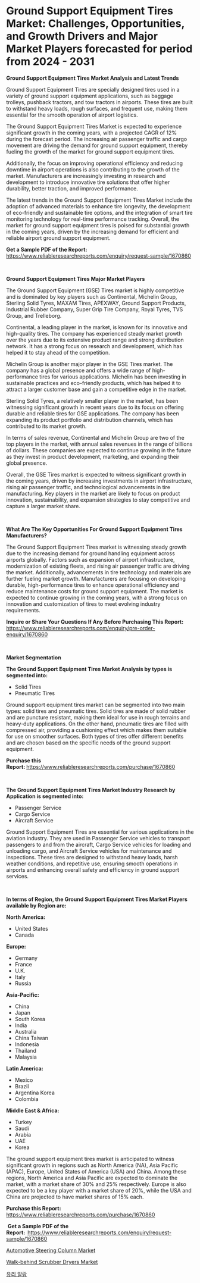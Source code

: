 <p><h1>Ground Support Equipment Tires Market: Challenges, Opportunities, and Growth Drivers and Major Market Players forecasted for period from 2024 - 2031</h1></p><p><strong>Ground Support Equipment Tires Market Analysis and Latest Trends</strong></p>
<p><p>Ground Support Equipment Tires are specially designed tires used in a variety of ground support equipment applications, such as baggage trolleys, pushback tractors, and tow tractors in airports. These tires are built to withstand heavy loads, rough surfaces, and frequent use, making them essential for the smooth operation of airport logistics.</p><p>The Ground Support Equipment Tires Market is expected to experience significant growth in the coming years, with a projected CAGR of 12% during the forecast period. The increasing air passenger traffic and cargo movement are driving the demand for ground support equipment, thereby fueling the growth of the market for ground support equipment tires.</p><p>Additionally, the focus on improving operational efficiency and reducing downtime in airport operations is also contributing to the growth of the market. Manufacturers are increasingly investing in research and development to introduce innovative tire solutions that offer higher durability, better traction, and improved performance.</p><p>The latest trends in the Ground Support Equipment Tires Market include the adoption of advanced materials to enhance tire longevity, the development of eco-friendly and sustainable tire options, and the integration of smart tire monitoring technology for real-time performance tracking. Overall, the market for ground support equipment tires is poised for substantial growth in the coming years, driven by the increasing demand for efficient and reliable airport ground support equipment.</p></p>
<p><strong>Get a Sample PDF of the Report:&nbsp;</strong> <a href="https://www.reliableresearchreports.com/enquiry/request-sample/1670860">https://www.reliableresearchreports.com/enquiry/request-sample/1670860</a></p>
<p>&nbsp;</p>
<p><strong>Ground Support Equipment Tires Major Market Players</strong></p>
<p><p>The Ground Support Equipment (GSE) Tires market is highly competitive and is dominated by key players such as Continental, Michelin Group, Sterling Solid Tyres, MAXAM Tires, APEXWAY, Ground Support Products, Industrial Rubber Company, Super Grip Tire Company, Royal Tyres, TVS Group, and Trelleborg.</p><p>Continental, a leading player in the market, is known for its innovative and high-quality tires. The company has experienced steady market growth over the years due to its extensive product range and strong distribution network. It has a strong focus on research and development, which has helped it to stay ahead of the competition.</p><p>Michelin Group is another major player in the GSE Tires market. The company has a global presence and offers a wide range of high-performance tires for various applications. Michelin has been investing in sustainable practices and eco-friendly products, which has helped it to attract a larger customer base and gain a competitive edge in the market.</p><p>Sterling Solid Tyres, a relatively smaller player in the market, has been witnessing significant growth in recent years due to its focus on offering durable and reliable tires for GSE applications. The company has been expanding its product portfolio and distribution channels, which has contributed to its market growth.</p><p>In terms of sales revenue, Continental and Michelin Group are two of the top players in the market, with annual sales revenues in the range of billions of dollars. These companies are expected to continue growing in the future as they invest in product development, marketing, and expanding their global presence.</p><p>Overall, the GSE Tires market is expected to witness significant growth in the coming years, driven by increasing investments in airport infrastructure, rising air passenger traffic, and technological advancements in tire manufacturing. Key players in the market are likely to focus on product innovation, sustainability, and expansion strategies to stay competitive and capture a larger market share.</p></p>
<p>&nbsp;</p>
<p><strong>What Are The Key Opportunities For Ground Support Equipment Tires Manufacturers?</strong></p>
<p><p>The Ground Support Equipment Tires market is witnessing steady growth due to the increasing demand for ground handling equipment across airports globally. Factors such as expansion of airport infrastructure, modernization of existing fleets, and rising air passenger traffic are driving the market. Additionally, advancements in tire technology and materials are further fueling market growth. Manufacturers are focusing on developing durable, high-performance tires to enhance operational efficiency and reduce maintenance costs for ground support equipment. The market is expected to continue growing in the coming years, with a strong focus on innovation and customization of tires to meet evolving industry requirements.</p></p>
<p><strong>Inquire or Share Your Questions If Any Before Purchasing This Report:</strong> <a href="https://www.reliableresearchreports.com/enquiry/pre-order-enquiry/1670860">https://www.reliableresearchreports.com/enquiry/pre-order-enquiry/1670860</a></p>
<p>&nbsp;</p>
<p><strong>Market Segmentation</strong></p>
<p><strong>The Ground Support Equipment Tires Market Analysis by types is segmented into:</strong></p>
<p><ul><li>Solid Tires</li><li>Pneumatic Tires</li></ul></p>
<p><p>Ground support equipment tires market can be segmented into two main types: solid tires and pneumatic tires. Solid tires are made of solid rubber and are puncture resistant, making them ideal for use in rough terrains and heavy-duty applications. On the other hand, pneumatic tires are filled with compressed air, providing a cushioning effect which makes them suitable for use on smoother surfaces. Both types of tires offer different benefits and are chosen based on the specific needs of the ground support equipment.</p></p>
<p><strong>Purchase this Report:&nbsp;</strong><a href="https://www.reliableresearchreports.com/purchase/1670860">https://www.reliableresearchreports.com/purchase/1670860</a></p>
<p>&nbsp;</p>
<p><strong>The Ground Support Equipment Tires Market Industry Research by Application is segmented into:</strong></p>
<p><ul><li>Passenger Service</li><li>Cargo Service</li><li>Aircraft Service</li></ul></p>
<p><p>Ground Support Equipment Tires are essential for various applications in the aviation industry. They are used in Passenger Service vehicles to transport passengers to and from the aircraft, Cargo Service vehicles for loading and unloading cargo, and Aircraft Service vehicles for maintenance and inspections. These tires are designed to withstand heavy loads, harsh weather conditions, and repetitive use, ensuring smooth operations in airports and enhancing overall safety and efficiency in ground support services.</p></p>
<p>&nbsp;</p>
<p><strong>In terms of Region, the Ground Support Equipment Tires Market Players available by Region are:</strong></p>
<p>
    <p> <strong> North America: </strong>
        <ul>
            <li>United States</li>
            <li>Canada</li>
        </ul>
        </p> 
    <p> <strong> Europe: </strong>
        <ul>
            <li>Germany</li>
            <li>France</li>
            <li>U.K.</li>
            <li>Italy</li>
            <li>Russia</li>
        </ul>
        </p> 
    <p> <strong> Asia-Pacific: </strong>
        <ul>
            <li>China</li>
            <li>Japan</li>
            <li>South Korea</li>
            <li>India</li>
            <li>Australia</li>
            <li>China Taiwan</li>
            <li>Indonesia</li>
            <li>Thailand</li>
            <li>Malaysia</li>
        </ul>
        </p> 
    <p> <strong> Latin America: </strong>
        <ul>
            <li>Mexico</li>
            <li>Brazil</li>
            <li>Argentina Korea</li>
            <li>Colombia</li>
        </ul>
        </p> 
    <p> <strong> Middle East & Africa: </strong>
        <ul>
            <li>Turkey</li>
            <li>Saudi</li>
            <li>Arabia</li>
            <li>UAE</li>
            <li>Korea</li>
        </ul>
    </p>
    </p>
<p><p>The ground support equipment tires market is anticipated to witness significant growth in regions such as North America (NA), Asia Pacific (APAC), Europe, United States of America (USA) and China. Among these regions, North America and Asia Pacific are expected to dominate the market, with a market share of 30% and 25% respectively. Europe is also expected to be a key player with a market share of 20%, while the USA and China are projected to have market shares of 15% each.</p></p>
<p><strong>Purchase this Report: </strong><a href="https://www.reliableresearchreports.com/purchase/1670860">https://www.reliableresearchreports.com/purchase/1670860</a></p>
<p>&nbsp;<strong>Get a Sample PDF of the Report:&nbsp;&nbsp;</strong><a href="https://www.reliableresearchreports.com/enquiry/request-sample/1670860">https://www.reliableresearchreports.com/enquiry/request-sample/1670860</a></p>
<p><strong></strong></p>
<p><p><a href="https://github.com/kathiaseamanalvaradovlprc2h/Market-Research-Report-List-1/blob/main/automotive-steering-column-market.md">Automotive Steering Column Market</a></p><p><a href="https://view.publitas.com/reportprime-1/walk-behind-scrubber-dryers-market-size-share-trends-analysis-report-by-application-regional-outlook-competitive-strategies-and-segment-forecasts-2023-2030/">Walk-behind Scrubber Dryers Market</a></p><p><a href="https://medium.com/@codykrris446578/%EC%9C%A0%EB%A6%AC-%EC%95%8C%EB%9E%8C-%EC%8B%9C%EC%9E%A5-%EB%B6%84%EC%84%9D-%EA%B7%B8-%EC%97%B0%ED%8F%89%EA%B7%A0-%EC%84%B1%EC%9E%A5%EB%A5%A0-%EC%8B%9C%EC%9E%A5-%EC%84%B8%EB%B6%84%ED%99%94-%EB%B0%8F-%EC%84%B8%EA%B3%84-%EC%82%B0%EC%97%85-%EA%B0%9C%EC%9A%94-4075f8ef370e">유리 알람</a></p></p>